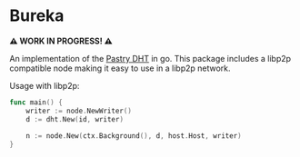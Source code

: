 # Bureka

**:warning: WORK IN PROGRESS! :warning:**

An implementation of the [Pastry DHT](http://rowstron.azurewebsites.net/PAST/pastry.pdf) in go. This package includes a libp2p compatible node making it easy to use in a libp2p network.

Usage with libp2p:

```go
func main() {
    writer := node.NewWriter()
    d := dht.New(id, writer)
    
    n := node.New(ctx.Background(), d, host.Host, writer)
}
```
